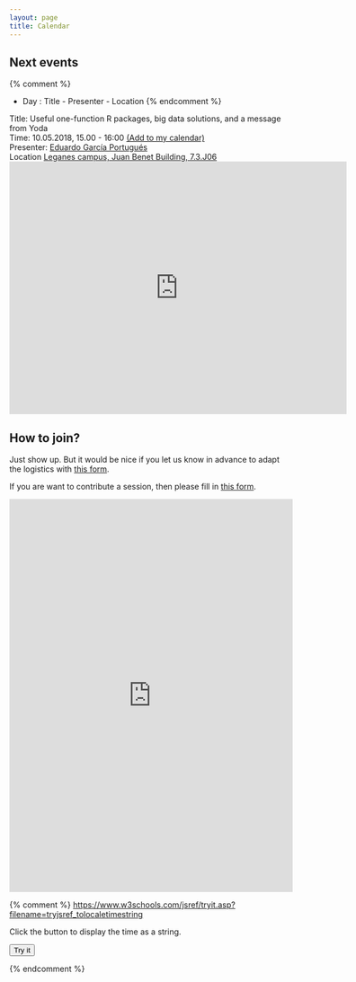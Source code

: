 ```yaml
---
layout: page
title: Calendar
---
```


## Next events
{% comment %} 
- Day : Title - Presenter - Location
{% endcomment %}

<div class="highlighter-red"> Title: Useful one-function R packages, big data solutions, and a message from Yoda </div>
<div class="highlighter-black"> Time: 10.05.2018, 15.00 - 16:00
	<a href="https://calendar.google.com/calendar/r/eventedit?
	text=CodingClubUc3m
	&dates=20180510T100000Z/20180510T110000Z
	&details=For+details,+link+here:+https://codingclubuc3m.github.io/calendar.html
	&location=Juan+Benet+Building+7.3.J06
	&sf=true
	&output=xml"
	target="_blank" rel="nofollow">(Add to my calendar)</a> 
</div> 
<div class="highlighter-red"> Presenter: <a href="http://egarpor.github.io/" class="highlighter-red"> Eduardo García Portugués </a></div> 
<div class="highlighter-black"> Location <a href="https://www.google.com/maps/place/Juan+Benet+Building/@40.3340949,-3.7665842,18z/data=!3m1!4b1!4m5!3m4!1s0xd41898b6414e047:0x8f09ae494530ed2d!8m2!3d40.3340949!4d-3.7654872"> Leganes campus, Juan Benet Building, 7.3.J06 </a> </div>

<iframe src="https://www.google.com/maps/embed?pb=!1m18!1m12!1m3!1d1520.685959107762!2d-3.766581541822838!3d40.33409489484368!2m3!1f0!2f0!3f0!3m2!1i1024!2i768!4f13.1!3m3!1m2!1s0xd41898b6414e047%3A0x8f09ae494530ed2d!2sJuan+Benet+Building!5e0!3m2!1sen!2ses!4v1525163029106" width="600" height="450" frameborder="0" style="border:0" allowfullscreen></iframe> 

## How to join?

Just show up. But it would be nice if you let us know in advance to adapt the logistics with [this form](https://goo.gl/forms/aWvWbuBdGbNrICPV2).

If you are want to contribute a session, then please fill in [this form](https://goo.gl/forms/CIj7hxkAeEA4VjZR2). 

<iframe src="https://calendar.google.com/calendar/embed?height=600&amp;wkst=2&amp;hl=en_GB&amp;bgcolor=%23FFFFFF&amp;src=coding.club.uc3m%40gmail.com&amp;color=%23125A12&amp;src=uc3m.es_rf416kf90mttgqjks6vj4kfdbo%40group.calendar.google.com&amp;color=%23333333&amp;ctz=Europe%2FMadrid" style="border-width:0" width="100%" height="700" frameborder="0" scrolling="no"></iframe>

{% comment %} 
https://www.w3schools.com/jsref/tryit.asp?filename=tryjsref_tolocaletimestring

<!DOCTYPE html>
<html>
<body>

<p>Click the button to display the time as a string.</p>

<button onclick="myFunction()">Try it</button>

<p id="demo"></p>

<script>
function myFunction() {
    var d = new Date();
    var date = "Thu May 10 2018 15:00:00 GMT+0200 (CEST)";
    var n = d.toLocaleTimeString();
    //document.getElementById("demo").innerHTML = (new Date()).toISOString().replace(/-|:|\.\d\d\d/g,"");
    document.getElementById("demo").innerHTML = (new Date(date)).toISOString().replace(/-|:|\.\d\d\d/g,"");
    
}
</script>

</body>
</html>
{% endcomment %}
